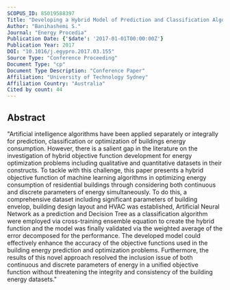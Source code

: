 ```yaml
---
SCOPUS_ID: 85019588397
Title: "Developing a Hybrid Model of Prediction and Classification Algorithms for Building Energy Consumption"
Author: "Banihashemi S."
Journal: "Energy Procedia"
Publication Date: {'$date': '2017-01-01T00:00:00Z'}
Publication Year: 2017
DOI: "10.1016/j.egypro.2017.03.155"
Source Type: "Conference Proceeding"
Document Type: "cp"
Document Type Description: "Conference Paper"
Affiliation: "University of Technology Sydney"
Affiliation Country: "Australia"
Cited by count: 44
---
```


## Abstract
"Artificial intelligence algorithms have been applied separately or integrally for prediction, classification or optimization of buildings energy consumption. However, there is a salient gap in the literature on the investigation of hybrid objective function development for energy optimization problems including qualitative and quantitative datasets in their constructs. To tackle with this challenge, this paper presents a hybrid objective function of machine learning algorithms in optimizing energy consumption of residential buildings through considering both continuous and discrete parameters of energy simultaneously. To do this, a comprehensive dataset including significant parameters of building envelop, building design layout and HVAC was established, Artificial Neural Network as a prediction and Decision Tree as a classification algorithm were employed via cross-training ensemble equation to create the hybrid function and the model was finally validated via the weighted average of the error decomposed for the performance. The developed model could effectively enhance the accuracy of the objective functions used in the building energy prediction and optimization problems. Furthermore, the results of this novel approach resolved the inclusion issue of both continuous and discrete parameters of energy in a unified objective function without threatening the integrity and consistency of the building energy datasets."
